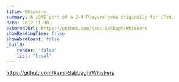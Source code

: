 ```yaml
---
title: Whiskers
summary: A LÖVE port of a 2-4 Players game originally for iPad.
date: 2017-11-30
externalUrl: https://github.com/Rami-Sabbagh/Whiskers
showReadingTime: false
showWordCount: false
_build:
    render: "false"
    list: "local"
---
```


https://github.com/Rami-Sabbagh/Whiskers